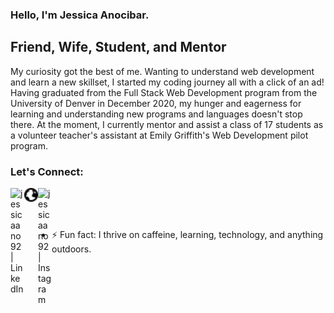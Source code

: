 ### Hello, I'm Jessica Anocibar.

## Friend, Wife, Student, and Mentor

My curiosity got the best of me. Wanting to understand web development and learn a new skillset, I started my coding journey all with a click of an ad! Having graduated from the Full Stack Web Development program from the University of Denver in December 2020, my hunger and eagerness for learning and understanding new programs and languages doesn't stop there. At the moment, I currently mentor and assist a class of 17 students as a volunteer teacher's assistant at Emily Griffith's Web Development pilot program.

### Let's Connect:
[<img align="left" alt="jessicaano92 | LinkedIn" width="22px" src="https://cdn.jsdelivr.net/npm/simple-icons@v3/icons/linkedin.svg" />][linkedin]
[<img align="left" alt="jessicaano92" width="22px" src="https://raw.githubusercontent.com/iconic/open-iconic/master/svg/globe.svg">][website]
[<img align="left" alt="jessicaano92 | Instagram" width="22px" src="https://cdn.jsdelivr.net/npm/simple-icons@v3/icons/instagram.svg">][instagram]

<br />
<br />
<br />


- ⚡ Fun fact: I thrive on caffeine, learning, technology, and anything outdoors. 

<br />


[linkedin]: https://www.linkedin.com/in/jessica-anocibar/
[website]: https://jessica-anocibar-portfolio.netlify.app/
[instagram]: https://www.instagram.com/jessica.anocibar/
